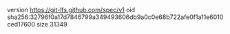 version https://git-lfs.github.com/spec/v1
oid sha256:32796f0a17d7846799a349493606db9a0c0e68b722afe0f1a11e6010ced17600
size 31349
